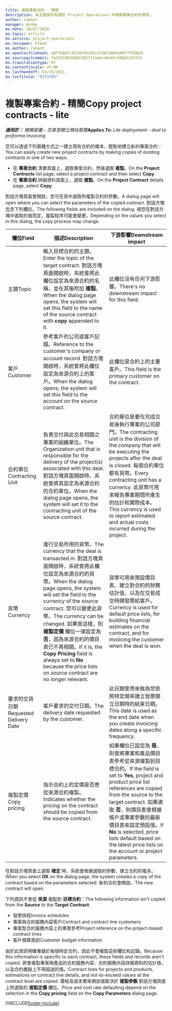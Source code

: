 ```yaml
---
title: 複製專案合約 - 精簡
description: 本主題提供有關在 Project Operations 中複製專案合約的資訊。
author: rumant
manager: Annbe
ms.date: 10/07/2020
ms.topic: article
ms.service: project-operations
ms.reviewer: kfend
ms.author: rumant
ms.openlocfilehash: a0ffb807c8254f4d392c4750fa0b4a60f7fd26b0
ms.sourcegitcommit: fa32b1893286f20271fa4ec4be8fc68bd135f53c
ms.translationtype: HT
ms.contentlocale: zh-HK
ms.lasthandoff: 02/15/2021
ms.locfileid: "5273765"
---
```

# <a name="copy-project-contracts---lite"></a><span data-ttu-id="84a0e-103">複製專案合約 - 精簡</span><span class="sxs-lookup"><span data-stu-id="84a0e-103">Copy project contracts - lite</span></span>

<span data-ttu-id="84a0e-104">_**適用於：** 精簡部署 - 交易至開立預估發票_</span><span class="sxs-lookup"><span data-stu-id="84a0e-104">_**Applies To:** Lite deployment - deal to proforma invoicing_</span></span>

<span data-ttu-id="84a0e-105">您可以透過下列兩種方式之一建立現有合約的複本，輕鬆地建立新的專案合約：</span><span class="sxs-lookup"><span data-stu-id="84a0e-105">You can easily create new project contracts by making copies of existing contracts in one of two ways:</span></span> 

  - <span data-ttu-id="84a0e-106">在 **專案合約** 清單頁面上，選取專案合約，然後選取 **複製**。</span><span class="sxs-lookup"><span data-stu-id="84a0e-106">On the **Project Contracts** list page, select a project contract and then select **Copy**.</span></span>
  - <span data-ttu-id="84a0e-107">在 **專案合約** 詳細資料頁面上，選取 **複製**。</span><span class="sxs-lookup"><span data-stu-id="84a0e-107">On the **Project Contract** details page, select **Copy**.</span></span>

<span data-ttu-id="84a0e-108">對話方塊頁面會開啟，您可在其中選取所複製合約的參數。</span><span class="sxs-lookup"><span data-stu-id="84a0e-108">A dialog page will open where you can select the parameters of the copied contract.</span></span> <span data-ttu-id="84a0e-109">對話方塊包含下列欄位。</span><span class="sxs-lookup"><span data-stu-id="84a0e-109">The following fields are included on the dialog.</span></span> <span data-ttu-id="84a0e-110">視您在對話方塊中選取的值而定，複製程序可能會變更。</span><span class="sxs-lookup"><span data-stu-id="84a0e-110">Depending on the values you select in this dialog, the copy process may change.</span></span>

| <span data-ttu-id="84a0e-111">**欄位**</span><span class="sxs-lookup"><span data-stu-id="84a0e-111">**Field**</span></span> | <span data-ttu-id="84a0e-112">**描述**</span><span class="sxs-lookup"><span data-stu-id="84a0e-112">**Description**</span></span> | <span data-ttu-id="84a0e-113">**下游影響**</span><span class="sxs-lookup"><span data-stu-id="84a0e-113">**Downstream impact**</span></span> |
| --- | --- | --- |
| <span data-ttu-id="84a0e-114">主題</span><span class="sxs-lookup"><span data-stu-id="84a0e-114">Topic</span></span> | <span data-ttu-id="84a0e-115">輸入目標合約的主題。</span><span class="sxs-lookup"><span data-stu-id="84a0e-115">Enter the topic of the target contract.</span></span> <span data-ttu-id="84a0e-116">對話方塊頁面開啟時，系統會將此欄位設定為來源合約的名稱，並在其後附加 **複製**。</span><span class="sxs-lookup"><span data-stu-id="84a0e-116">When the dialog page opens, the system will set this field to the name of the source contract with **copy** appended to it.</span></span> | <span data-ttu-id="84a0e-117">此欄位沒有任何下游影響。</span><span class="sxs-lookup"><span data-stu-id="84a0e-117">There's no downstream impact for this field.</span></span> |
| <span data-ttu-id="84a0e-118">客戶</span><span class="sxs-lookup"><span data-stu-id="84a0e-118">Customer</span></span> | <span data-ttu-id="84a0e-119">參考客戶的公司或客戶記錄。</span><span class="sxs-lookup"><span data-stu-id="84a0e-119">Reference to the customer's company or account record.</span></span> <span data-ttu-id="84a0e-120">對話方塊開啟時，系統會將此欄位設定為來源合約上的客戶。</span><span class="sxs-lookup"><span data-stu-id="84a0e-120">When the dialog opens, the system will set this field to the account on the source contract.</span></span> | <span data-ttu-id="84a0e-121">此欄位是合約上的主要客戶。</span><span class="sxs-lookup"><span data-stu-id="84a0e-121">This field is the primary customer on the contract.</span></span> |
| <span data-ttu-id="84a0e-122">合約單位</span><span class="sxs-lookup"><span data-stu-id="84a0e-122">Contracting Unit</span></span> | <span data-ttu-id="84a0e-123">負責交付與此交易相關之專案的組織單位。</span><span class="sxs-lookup"><span data-stu-id="84a0e-123">The Organization unit that is responsible for the delivery of the project(s) associated with this deal.</span></span> <span data-ttu-id="84a0e-124">對話方塊頁面開啟時，系統會將其設定為來源合約的合約單位。</span><span class="sxs-lookup"><span data-stu-id="84a0e-124">When the dialog page opens, the system will set it to the contracting unit of the source contract.</span></span> | <span data-ttu-id="84a0e-125">合約單位是要在完成交易後執行專案的公司部門。</span><span class="sxs-lookup"><span data-stu-id="84a0e-125">The contracting unit is the division of the company that will be executing the projects after the deal is closed.</span></span> <span data-ttu-id="84a0e-126">每個合約單位都有貨幣。</span><span class="sxs-lookup"><span data-stu-id="84a0e-126">Every contracting unit has a currency.</span></span> <span data-ttu-id="84a0e-127">此貨幣可用來報告專案期間所產生的估計和實際成本。</span><span class="sxs-lookup"><span data-stu-id="84a0e-127">This currency is used to report estimated and actual costs incurred during the project.</span></span> |
| <span data-ttu-id="84a0e-128">貨幣</span><span class="sxs-lookup"><span data-stu-id="84a0e-128">Currency</span></span> | <span data-ttu-id="84a0e-129">進行交易所用的貨幣。</span><span class="sxs-lookup"><span data-stu-id="84a0e-129">The currency that the deal is transacted in.</span></span> <span data-ttu-id="84a0e-130">對話方塊頁面開啟時，系統會將此欄位設定為來源合約的貨幣。</span><span class="sxs-lookup"><span data-stu-id="84a0e-130">When the dialog page opens, the system will set the field to the currency of the source contract.</span></span> <span data-ttu-id="84a0e-131">您可以變更此貨幣。</span><span class="sxs-lookup"><span data-stu-id="84a0e-131">The currency can be changed.</span></span> <span data-ttu-id="84a0e-132">如果是這樣，則 **複製定價** 欄位一律設定為 **否**，因為來源合約的價目表已不再相關。</span><span class="sxs-lookup"><span data-stu-id="84a0e-132">If it is, the **Copy Pricing** field is always set to **No** because the price lists on source contract are no longer relevant.</span></span> | <span data-ttu-id="84a0e-133">貨幣可用來預設價目表、建立對合約的財務估計值，以及在交易成交時開發票給客戶。</span><span class="sxs-lookup"><span data-stu-id="84a0e-133">Currency is used for default price lists, for building financial estimates on the contract, and for invoicing the customer when the deal is won.</span></span> |
| <span data-ttu-id="84a0e-134">要求的交貨日期</span><span class="sxs-lookup"><span data-stu-id="84a0e-134">Requested Delivery Date</span></span> | <span data-ttu-id="84a0e-135">客戶要求的交付日期。</span><span class="sxs-lookup"><span data-stu-id="84a0e-135">The delivery date requested by the customer.</span></span> | <span data-ttu-id="84a0e-136">此日期會用來做為您依照特定頻率建立發票開立日期時的結束日期。</span><span class="sxs-lookup"><span data-stu-id="84a0e-136">This date is used as the end date when you create invoicing dates along a specific frequency.</span></span> |
| <span data-ttu-id="84a0e-137">複製定價</span><span class="sxs-lookup"><span data-stu-id="84a0e-137">Copy pricing</span></span> | <span data-ttu-id="84a0e-138">指示合約上的定價是否應從來源合約複製。</span><span class="sxs-lookup"><span data-stu-id="84a0e-138">Indicates whether the pricing on the contract should be copied from the source contract.</span></span> | <span data-ttu-id="84a0e-139">如果欄位已設定為 **是**，則會將專案和產品價目表參考從來源複製到目標合約。</span><span class="sxs-lookup"><span data-stu-id="84a0e-139">If the field is set to **Yes**, project and product price list references are copied from the source to the target contract.</span></span> <span data-ttu-id="84a0e-140">如果選取 **否**，則價目表會根據帳戶或專案參數的最新價目表來設定預設值。</span><span class="sxs-lookup"><span data-stu-id="84a0e-140">If **No** is selected, price lists default based on the latest price lists on the account or project parameters.</span></span> |

<span data-ttu-id="84a0e-141">在對話方塊頁面上選取 **確定** 時，系統會根據選取的參數，建立合約的複本。</span><span class="sxs-lookup"><span data-stu-id="84a0e-141">When you select **OK** on the dialog page, the system creates a copy of the contract based on the parameters selected.</span></span> <span data-ttu-id="84a0e-142">新的合約會開啟。</span><span class="sxs-lookup"><span data-stu-id="84a0e-142">The new contract will open.</span></span>

<span data-ttu-id="84a0e-143">下列資訊不會從 **來源** 複製到 **目標合約**：</span><span class="sxs-lookup"><span data-stu-id="84a0e-143">The following information isn't copied from the **Source** to the **Target Contract**:</span></span>

  - <span data-ttu-id="84a0e-144">發票排程</span><span class="sxs-lookup"><span data-stu-id="84a0e-144">Invoice schedules</span></span>
  - <span data-ttu-id="84a0e-145">專案與合約服務內容客戶</span><span class="sxs-lookup"><span data-stu-id="84a0e-145">Contract and contract line customers</span></span>
  - <span data-ttu-id="84a0e-146">專案型合約服務內容上的專案參考</span><span class="sxs-lookup"><span data-stu-id="84a0e-146">Project reference on the project-based contract lines</span></span>
  - <span data-ttu-id="84a0e-147">客戶預算資訊</span><span class="sxs-lookup"><span data-stu-id="84a0e-147">Customer budget information</span></span>

<span data-ttu-id="84a0e-148">由於此資訊明確專屬於每個特定合約，因此不會複製這些欄位和記錄。</span><span class="sxs-lookup"><span data-stu-id="84a0e-148">Because this information is specific to each contract, these fields and records aren't copied.</span></span> <span data-ttu-id="84a0e-149">將會複製專案與產品的合約服務內容、合約服務內容詳細資料的估計值，以及合約層級上不得超過的值。</span><span class="sxs-lookup"><span data-stu-id="84a0e-149">Contract lines for projects and products, estimations on contract line details, and not-to-exceed values at the contract level are copied.</span></span> <span data-ttu-id="84a0e-150">價格及成本費率預設值取決於 **複製參數** 對話方塊頁面上所選取的 **複製定價** 欄位。</span><span class="sxs-lookup"><span data-stu-id="84a0e-150">Price and cost rate defaulting depend on the selection in the **Copy pricing** field on the **Copy Parameters** dialog page.</span></span>


[!INCLUDE[footer-include](../../includes/footer-banner.md)]